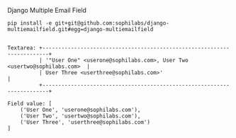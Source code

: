 Django Multiple Email Field
    
    pip install -e git+git@github.com:sophilabs/django-multiemailfield.git#egg=django-multiemailfield


    Textarea: +------------------------------------------------------------------------+
              | '"User One" <userone@sophilabs.com>, User Two <usertwo@sophilabs.com>  |
              | User Three <userthree@sophilabs.com>'                                  |
              +------------------------------------------------------------------------+
    
    Field value: [
        ('User One', 'userone@sophilabs.com'),
        ('User Two', 'usertwo@sophilabs.com'),
        ('User Three', 'userthree@sophilabs.com')
    ]
